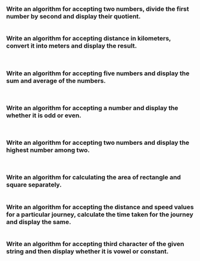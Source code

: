 ### Write an algorithm for accepting two numbers, divide the first number by second and display their quotient.

```

```
### Write an algorithm for accepting distance in kilometers, convert it into meters and display the result.

```


``` 
### Write an algorithm for accepting five numbers and display the sum and average of the numbers.

```


```
### Write an algorithm for accepting a number and display the whether it is odd or even.

```


```
### Write an algorithm for accepting two numbers and display the highest number among two.

```


```
### Write an algorithm for calculating the area of rectangle and square separately.
 ```

 ```

 ### Write an algorithm for accepting the distance and speed values for a particular journey, calculate the time taken for the journey and display the same.

```

```
### Write an algorithm for accepting third character of the given string and then display whether it is vowel or constant.

```

```